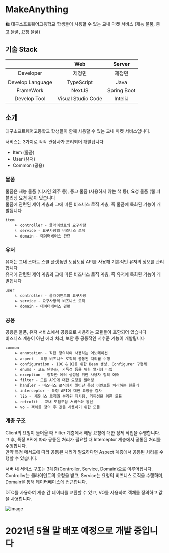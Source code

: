# MakeAnything
🛍 대구소프트웨어고등학교 학생들이 사용할 수 있는 교내 마켓 서비스 (재능 물품, 중고 물품, 요청 물품)

## 기술 Stack
|                      | Web     | Server        | 
|:--------------------:|:---------------:|:------------------:|
| Developer | 제정민 | 제정민       | 
| Develop Language | TypeScript | Java | 
| FrameWork | NextJS | Spring Boot |
| Develop Tool     | Visual Studio Code  | InteliJ | 

## 소개

대구소프트웨어고등학교 학생들이 함께 사용할 수 있는 교내 마켓 서비스입니다.

서비스는 3가지로 각각 관심사가 분리되어 개발됩니다
- Item (물품) 
- User (유저)
- Common (공용)

### 물품  
물품은 재능 물품 (디자인 외주 등), 중고 물품 (사용하지 않는 책 등), 요청 물품 (웹 퍼블리싱 요청 등)이 있습니다<br>
물품에 관련된 제어 계층과 그에 따른 비즈니스 로직 계층, 즉 물품에 특화된 기능이 개발됩니다<br>

```
item
    ㄴ controller - 클라이언트의 요구사항
    ㄴ service - 요구사항의 비즈니스 로직
    ㄴ domain - 데이터베이스 관련 
```

### 유저
유저는 교내 스마트 스쿨 플랫폼인 도담도담 API를 사용해 기본적인 유저의 정보를 관리합니다<br>
유저에 관련된 제어 계층과 그에 따른 비즈니스 로직 계층, 즉 유저에 특화된 기능이 개발됩니다<br>

```
user
    ㄴ controller - 클라이언트의 요구사항
    ㄴ service - 요구사항의 비즈니스 로직
    ㄴ domain - 데이터베이스 관련 
```

### 공용 
공용은 물품, 유저 서비스에서 공용으로 사용하는 모듈들이 포함되어 있습니다<br>
비즈니스 계층이 아닌 에러 처리, 보안 등 공통적인 저수준 기능이 개발됩니다<br>

```
common
    ㄴ annotation - 직접 정의하여 사용하는 어노테이션
    ㄴ aspect - 특정 비즈니스 로직의 공통된 처리를 수행 
    ㄴ configuration - IOC & DI를 위한 Bean 생성, Configurer 구현체
    ㄴ enums - 코드 단순화, 가독성 등을 위한 열거형 타입 
    ㄴ exception - 정확한 에러 생성을 위한 사용자 정의 에러
    ㄴ filter - 모든 API에 대한 요청을 필터링 
    ㄴ handler - 비즈니스 로직에서 일어난 특정 이벤트를 처리하는 핸들러
    ㄴ interceptor - 특정 API에 대한 요청을 검사 
    ㄴ lib - 비즈니스 로직과 분리된 재사용, 가독성을 위한 모듈
    ㄴ retrofit - 교내 도담도담 서비스와 통신 
    ㄴ vo - 객체를 정의 후 값을 사용하기 위한 모듈
```


### 계층 구조 
Client의 요청이 들어올 때 Filter 계층에서 해당 요청에 대한 정제 작업을 수행합니다.<br>
그 후, 특정 API에 따라 공통된 처리가 필요할 때 Interceptor 계층에서 공통된 처리를 수행합니다.<br>
만약 특정 메서드에 따라 공통된 처리가 필요하다면 Aspect 계층에서 공통된 처리를 수행할 수 있습니다.<br>

서버 내 서비스 구조는 3계층(Controller, Service, Domain)으로 이루어집니다.<br>
Controller는 클라이언트의 요청을 받고, Service는 요청의 비즈니스 로직을 수행하며, Domain을 통해 데이터베이스에 접근합니다.

DTO를 사용하여 계층 간 데이터를 교환할 수 있고, VO를 사용하여 객체를 정의하고 값을 사용합니다.

![image](https://user-images.githubusercontent.com/52072077/116331102-014e9a80-a80a-11eb-86e4-1a3fb129b7e6.png)

# 2021년 5월 말 배포 예정으로 개발 중입니다 